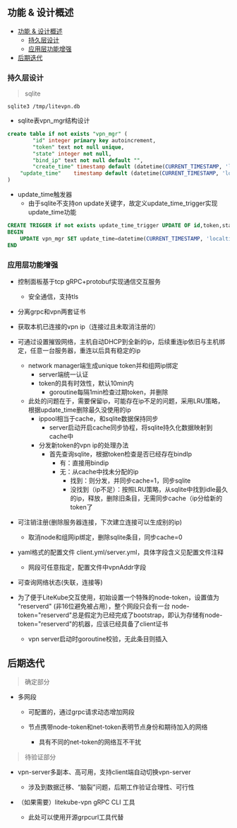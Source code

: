## 功能 & 设计概述

* [功能 &amp; 设计概述](#功能--设计概述)
  * [持久层设计](#持久层设计)
  * [应用层功能增强](#应用层功能增强)
* [后期迭代](#后期迭代)

### 持久层设计

> sqlite

```
sqlite3 /tmp/litevpn.db
```

- sqlite表vpn_mgr结构设计

```sql
create table if not exists "vpn_mgr" (
		"id" integer primary key autoincrement,
		"token" text not null unique,
		"state" integer not null,
		"bind_ip" text not null default "",
		"create_time" timestamp default (datetime(CURRENT_TIMESTAMP, 'localtime')),
    "update_time"    timestamp default (datetime(CURRENT_TIMESTAMP, 'localtime'))
)
```

- update_time触发器
  - 由于sqlite不支持on update关键字，故定义update_time_trigger实现update_time功能

```sql
CREATE TRIGGER if not exists update_time_trigger UPDATE OF id,token,state,bind_ip,create_time ON vpn_mgr
BEGIN
	UPDATE vpn_mgr SET update_time=datetime(CURRENT_TIMESTAMP, 'localtime') WHERE id=OLD.id;
END
```

### 应用层功能增强

- 控制面板基于tcp gRPC+protobuf实现通信交互服务
  - 安全通信，支持tls
- 分离grpc和vpn两套证书

- 获取本机已连接的vpn ip（连接过且未取消注册的）
- 可通过设置摧毁网络，主机自动DHCP到全新的ip，后续重连ip依旧与主机绑定，任意一台服务器，重连以后具有稳定的ip 
  - network manager端生成unique token并和组网ip绑定
    - server端统一认证
    - token的具有时效性，默认10min内
      - goroutine每隔1min检查过期token，并删除
  - 此处的问题在于，需要保留ip，可能存在ip不足的问题，采用LRU策略，根据update_time删除最久没使用的ip
    - ippool相当于cache，和sqlite数据保持同步
      - server启动开启cache同步协程，将sqlite持久化数据映射到cache中
    - 分发新token的vpn ip的处理办法
      - 首先查询sqlite，根据token检查是否已经存在bindIp
        - 有：直接用bindip
        - 无：从cache中找未分配的ip
          - 找到：则分发，并同步cache=1，同步sqlite
          - 没找到（ip不足）：按照LRU策略，从sqlite中找到idle最久的ip，释放，删除旧条目，无需同步cache（ip分给新的token了
- 可注销注册(删除服务器连接，下次建立连接可以生成别的ip)
  - 取消node和组网ip绑定，删除sqlite条目，同步cache=0
- yaml格式的配置文件 client.yml/server.yml，具体字段含义见配置文件注释
  - 网段可任意指定，配置文件中vpnAddr字段
- 可查询网络状态(失联，连接等)
- 为了便于LiteKube交互使用，初始设置一个特殊的node-token，设置值为 "reserverd" (非16位避免被占用），整个网段只会有一台
  node-token="reserverd"总是假定为已经完成了bootstrap，即认为存储有node-token="reserverd"的机器，应该已经具备了client证书
  - vpn server启动时goroutine校验，无此条目则插入

## 后期迭代

> 确定部分

- 多网段

  - 可配置的，通过grpc请求动态增加网段

  - 节点携带node-token和net-token表明节点身份和期待加入的网络
    - 具有不同的net-token的网络互不干扰

> 待验证部分

- vpn-server多副本、高可用，支持client端自动切换vpn-server
  - 涉及到数据迁移、“脑裂”问题，后期工作验证合理性、可行性

- （如果需要）litekube-vpn gRPC CLI 工具
  - 此处可以使用开源grpcurl工具代替